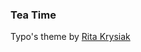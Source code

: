 ### Tea Time

Typo's theme by [Rita Krysiak][1]

[1]: http://www.ritakrysiak.com/ "Rita Krysiak home web page"
